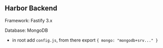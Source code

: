
## Harbor Backend

Framework: Fastify 3.x

Database: MongoDB

- in root add `config.js`, from there export `{ mongo: "mongodb+srv..." }`
